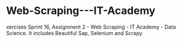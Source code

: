 # Web-Scraping---IT-Academy
xercises Sprint 16, Assignment 2 - Web Scraping - IT Academy - Data Science. It includes Beautiful Sap, Selenium and Scrapy
